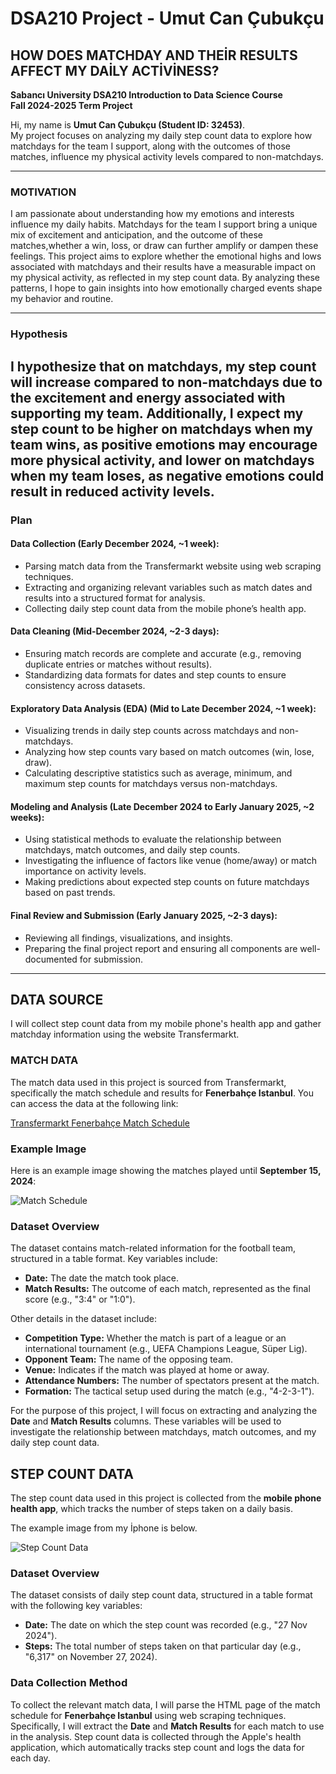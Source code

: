 # DSA210 Project - Umut Can Çubukçu  
## HOW DOES MATCHDAY AND THEİR RESULTS  AFFECT MY DAİLY ACTİVİNESS?  

**Sabancı University DSA210 Introduction to Data Science Course**  
**Fall 2024-2025 Term Project**  

Hi, my name is **Umut Can Çubukçu (Student ID: 32453)**.  
My project focuses on analyzing my daily step count data to explore how matchdays for the team I support, along with the outcomes of those matches, influence my physical activity levels compared to non-matchdays. 

---
  
### **MOTIVATION**  
I am passionate about understanding how my emotions and interests influence my daily habits. Matchdays for the team I support bring a unique mix of excitement and anticipation, and the outcome of these matches,whether a win, loss, or draw can further amplify or dampen these feelings. This project aims to explore whether the emotional highs and lows associated with matchdays and their results have a measurable impact on my physical activity, as reflected in my step count data. By analyzing these patterns, I hope to gain insights into how emotionally charged events shape my behavior and routine.    

---
### **Hypothesis**

I hypothesize that on matchdays, my step count will increase compared to non-matchdays due to the excitement and energy associated with supporting my team. Additionally, I expect my step count to be higher on matchdays when my team wins, as positive emotions may encourage more physical activity, and lower on matchdays when my team loses, as negative emotions could result in reduced activity levels.
---

### **Plan**

#### **Data Collection (Early December 2024, ~1 week):**
- Parsing match data from the Transfermarkt website using web scraping techniques.  
- Extracting and organizing relevant variables such as match dates and results into a structured format for analysis.  
- Collecting daily step count data from the mobile phone’s health app.  

#### **Data Cleaning (Mid-December 2024, ~2-3 days):**
- Ensuring match records are complete and accurate (e.g., removing duplicate entries or matches without results).  
- Standardizing data formats for dates and step counts to ensure consistency across datasets.  

#### **Exploratory Data Analysis (EDA) (Mid to Late December 2024, ~1 week):**
- Visualizing trends in daily step counts across matchdays and non-matchdays.  
- Analyzing how step counts vary based on match outcomes (win, lose, draw).  
- Calculating descriptive statistics such as average, minimum, and maximum step counts for matchdays versus non-matchdays.  

#### **Modeling and Analysis (Late December 2024 to Early January 2025, ~2 weeks):**
- Using statistical methods to evaluate the relationship between matchdays, match outcomes, and daily step counts.  
- Investigating the influence of factors like venue (home/away) or match importance on activity levels.  
- Making predictions about expected step counts on future matchdays based on past trends.  

#### **Final Review and Submission (Early January 2025, ~2-3 days):**
- Reviewing all findings, visualizations, and insights.  
- Preparing the final project report and ensuring all components are well-documented for submission.  


---



## **DATA SOURCE**
I will collect step count data from my mobile phone's health app and gather matchday information using the website Transfermarkt. 
### **MATCH DATA**

The match data used in this project is sourced from Transfermarkt, specifically the match schedule and results for **Fenerbahçe Istanbul**. You can access the data at the following link:

[Transfermarkt Fenerbahçe Match Schedule](https://www.transfermarkt.com.tr/fenerbahce-istanbul/spielplandatum/verein/36)

### Example Image

Here is an example image showing the matches played until **September 15, 2024**:

![Match Schedule](https://github.com/user-attachments/assets/ae74b7bd-3d9b-427c-9a18-84fb4173667e)

### **Dataset Overview**

The dataset contains match-related information for the football team, structured in a table format. Key variables include:

- **Date:** The date the match took place.  
- **Match Results:** The outcome of each match, represented as the final score (e.g., "3:4" or "1:0").  

Other details in the dataset include:  
- **Competition Type:** Whether the match is part of a league or an international tournament (e.g., UEFA Champions League, Süper Lig).  
- **Opponent Team:** The name of the opposing team.  
- **Venue:** Indicates if the match was played at home or away.  
- **Attendance Numbers:** The number of spectators present at the match.  
- **Formation:** The tactical setup used during the match (e.g., "4-2-3-1").  

For the purpose of this project, I will focus on extracting and analyzing the **Date** and **Match Results** columns. These variables will be used to investigate the relationship between matchdays, match outcomes, and my daily step count data.

## **STEP COUNT DATA**

The step count data used in this project is collected from the **mobile phone health app**, which tracks the number of steps taken on a daily basis. 

The example image from my İphone is below.

![Step Count Data](https://github.com/user-attachments/assets/e8600d9a-1f9e-4b75-a9c1-df27de619608)



### **Dataset Overview**

The dataset consists of daily step count data, structured in a table format with the following key variables:

- **Date:** The date on which the step count was recorded (e.g., "27 Nov 2024").  
- **Steps:** The total number of steps taken on that particular day (e.g., "6,317" on November 27, 2024).

### **Data Collection Method**

To collect the relevant match data, I will parse the HTML page of the match schedule for **Fenerbahçe Istanbul** using web scraping techniques. Specifically, I will extract the **Date** and **Match Results** for each match to use in the analysis.
Step count data is collected through the Apple's health application, which automatically tracks step count and logs the data for each day.



